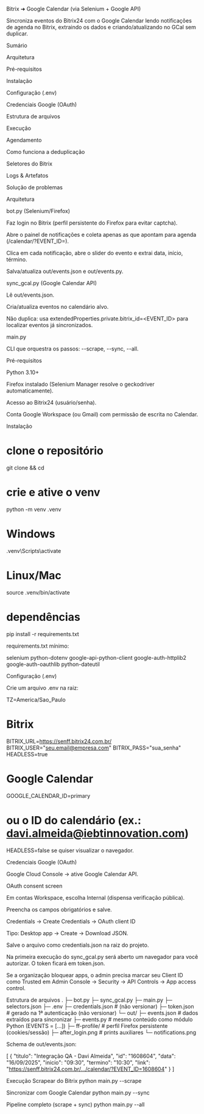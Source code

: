 Bitrix ➜ Google Calendar (via Selenium + Google API)

Sincroniza eventos do Bitrix24 com o Google Calendar lendo notificações de agenda no Bitrix, extraindo os dados e criando/atualizando no GCal sem duplicar.

Sumário

Arquitetura

Pré-requisitos

Instalação

Configuração (.env)

Credenciais Google (OAuth)

Estrutura de arquivos

Execução

Agendamento

Como funciona a deduplicação

Seletores do Bitrix

Logs & Artefatos

Solução de problemas

Arquitetura

bot.py (Selenium/Firefox)

Faz login no Bitrix (perfil persistente do Firefox para evitar captcha).

Abre o painel de notificações e coleta apenas as que apontam para agenda (/calendar/?EVENT_ID=).

Clica em cada notificação, abre o slider do evento e extrai data, início, término.

Salva/atualiza out/events.json e out/events.py.

sync_gcal.py (Google Calendar API)

Lê out/events.json.

Cria/atualiza eventos no calendário alvo.

Não duplica: usa extendedProperties.private.bitrix_id=<EVENT_ID> para localizar eventos já sincronizados.

main.py

CLI que orquestra os passos: --scrape, --sync, --all.

Pré-requisitos

Python 3.10+

Firefox instalado (Selenium Manager resolve o geckodriver automaticamente).

Acesso ao Bitrix24 (usuário/senha).

Conta Google Workspace (ou Gmail) com permissão de escrita no Calendar.

Instalação
# clone o repositório
git clone <repo> && cd <repo>

# crie e ative o venv
python -m venv .venv
# Windows
.venv\Scripts\activate
# Linux/Mac
source .venv/bin/activate

# dependências
pip install -r requirements.txt


requirements.txt mínimo:

selenium
python-dotenv
google-api-python-client
google-auth-httplib2
google-auth-oauthlib
python-dateutil

Configuração (.env)

Crie um arquivo .env na raiz:

TZ=America/Sao_Paulo

# Bitrix
BITRIX_URL=https://senff.bitrix24.com.br/
BITRIX_USER="seu.email@empresa.com"
BITRIX_PASS="sua_senha"
HEADLESS=true

# Google Calendar
GOOGLE_CALENDAR_ID=primary
# ou o ID do calendário (ex.: davi.almeida@iebtinnovation.com)


HEADLESS=false se quiser visualizar o navegador.

Credenciais Google (OAuth)

Google Cloud Console → ative Google Calendar API.

OAuth consent screen

Em contas Workspace, escolha Internal (dispensa verificação pública).

Preencha os campos obrigatórios e salve.

Credentials → Create Credentials → OAuth client ID

Tipo: Desktop app → Create → Download JSON.

Salve o arquivo como credentials.json na raiz do projeto.

Na primeira execução do sync_gcal.py será aberto um navegador para você autorizar. O token ficará em token.json.

Se a organização bloquear apps, o admin precisa marcar seu Client ID como Trusted em Admin Console → Security → API Controls → App access control.

Estrutura de arquivos
.
├─ bot.py
├─ sync_gcal.py
├─ main.py
├─ selectors.json
├─ .env
├─ credentials.json           # (não versionar)
├─ token.json                 # gerado na 1ª autenticação (não versionar)
└─ out/
   ├─ events.json             # dados extraídos para sincronizar
   ├─ events.py               # mesmo conteúdo como módulo Python (EVENTS = [...])
   ├─ ff-profile/             # perfil Firefox persistente (cookies/sessão)
   ├─ after_login.png         # prints auxiliares
   └─ notifications.png


Schema de out/events.json:

[
  {
    "titulo": "Integração QA - Davi Almeida",
    "id": "1608604",
    "data": "16/09/2025",
    "inicio": "09:30",
    "termino": "10:30",
    "link": "https://senff.bitrix24.com.br/.../calendar/?EVENT_ID=1608604"
  }
]

Execução
Scrapear do Bitrix
python main.py --scrape

Sincronizar com Google Calendar
python main.py --sync

Pipeline completo (scrape + sync)
python main.py --all